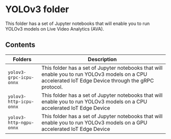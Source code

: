 # YOLOv3 folder
This folder has a set of Jupyter notebooks that will enable you to run YOLOv3 models on Live Video Analytics (AVA).

## Contents

| Folders              		    | Description                                       |
|-------------------------------|---------------------------------------------------|
| `yolov3-grpc-icpu-onnx`   	| This folder has a set of Jupyter notebooks that will enable you to run YOLOv3 models on a CPU accelerated IoT Edge Device through the gRPC protocol.											        |
| `yolov3-http-icpu-onnx`   	| This folder has a set of Jupyter notebooks that will enable you to run YOLOv3 models on a CPU accelerated IoT Edge Device											        |
| `yolov3-http-ngpu-onnx`		| This folder has a set of Jupyter notebooks that will enable you to run YOLOv3 models on a GPU accelerated IoT Edge Device											        |


